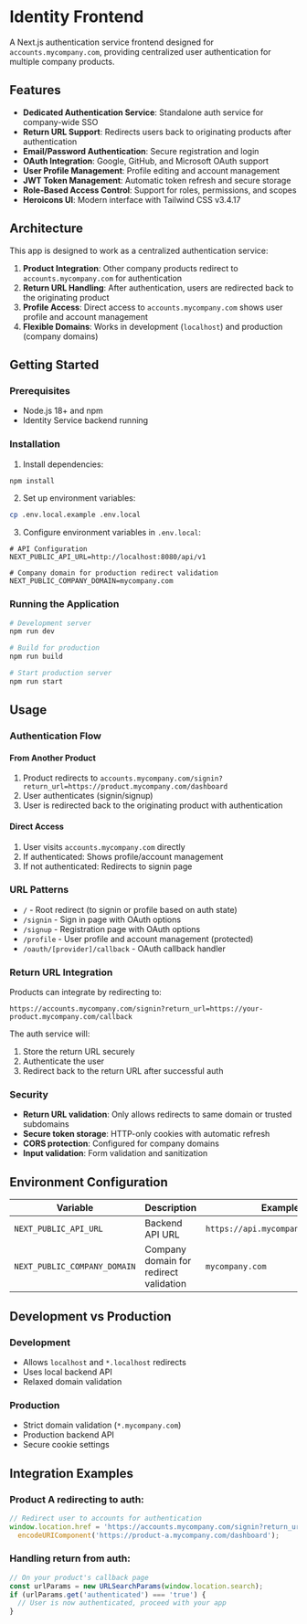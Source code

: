# Identity Frontend

A Next.js authentication service frontend designed for `accounts.mycompany.com`, providing centralized user authentication for multiple company products.

## Features

- **Dedicated Authentication Service**: Standalone auth service for company-wide SSO
- **Return URL Support**: Redirects users back to originating products after authentication
- **Email/Password Authentication**: Secure registration and login
- **OAuth Integration**: Google, GitHub, and Microsoft OAuth support
- **User Profile Management**: Profile editing and account management
- **JWT Token Management**: Automatic token refresh and secure storage
- **Role-Based Access Control**: Support for roles, permissions, and scopes
- **Heroicons UI**: Modern interface with Tailwind CSS v3.4.17

## Architecture

This app is designed to work as a centralized authentication service:

1. **Product Integration**: Other company products redirect to `accounts.mycompany.com` for authentication
2. **Return URL Handling**: After authentication, users are redirected back to the originating product
3. **Profile Access**: Direct access to `accounts.mycompany.com` shows user profile and account management
4. **Flexible Domains**: Works in development (`localhost`) and production (company domains)

## Getting Started

### Prerequisites

- Node.js 18+ and npm
- Identity Service backend running

### Installation

1. Install dependencies:
```bash
npm install
```

2. Set up environment variables:
```bash
cp .env.local.example .env.local
```

3. Configure environment variables in `.env.local`:
```env
# API Configuration
NEXT_PUBLIC_API_URL=http://localhost:8080/api/v1

# Company domain for production redirect validation
NEXT_PUBLIC_COMPANY_DOMAIN=mycompany.com
```

### Running the Application

```bash
# Development server
npm run dev

# Build for production
npm run build

# Start production server
npm run start
```

## Usage

### Authentication Flow

#### From Another Product
1. Product redirects to `accounts.mycompany.com/signin?return_url=https://product.mycompany.com/dashboard`
2. User authenticates (signin/signup)
3. User is redirected back to the originating product with authentication

#### Direct Access
1. User visits `accounts.mycompany.com` directly
2. If authenticated: Shows profile/account management
3. If not authenticated: Redirects to signin page

### URL Patterns

- `/` - Root redirect (to signin or profile based on auth state)
- `/signin` - Sign in page with OAuth options
- `/signup` - Registration page with OAuth options
- `/profile` - User profile and account management (protected)
- `/oauth/[provider]/callback` - OAuth callback handler

### Return URL Integration

Products can integrate by redirecting to:
```
https://accounts.mycompany.com/signin?return_url=https://your-product.mycompany.com/callback
```

The auth service will:
1. Store the return URL securely
2. Authenticate the user
3. Redirect back to the return URL after successful auth

### Security

- **Return URL validation**: Only allows redirects to same domain or trusted subdomains
- **Secure token storage**: HTTP-only cookies with automatic refresh
- **CORS protection**: Configured for company domains
- **Input validation**: Form validation and sanitization

## Environment Configuration

| Variable | Description | Example |
|----------|-------------|---------|
| `NEXT_PUBLIC_API_URL` | Backend API URL | `https://api.mycompany.com/api/v1` |
| `NEXT_PUBLIC_COMPANY_DOMAIN` | Company domain for redirect validation | `mycompany.com` |

## Development vs Production

### Development
- Allows `localhost` and `*.localhost` redirects
- Uses local backend API
- Relaxed domain validation

### Production
- Strict domain validation (`*.mycompany.com`)
- Production backend API
- Secure cookie settings

## Integration Examples

### Product A redirecting to auth:
```javascript
// Redirect user to accounts for authentication
window.location.href = 'https://accounts.mycompany.com/signin?return_url=' + 
  encodeURIComponent('https://product-a.mycompany.com/dashboard');
```

### Handling return from auth:
```javascript
// On your product's callback page
const urlParams = new URLSearchParams(window.location.search);
if (urlParams.get('authenticated') === 'true') {
  // User is now authenticated, proceed with your app
}
```
